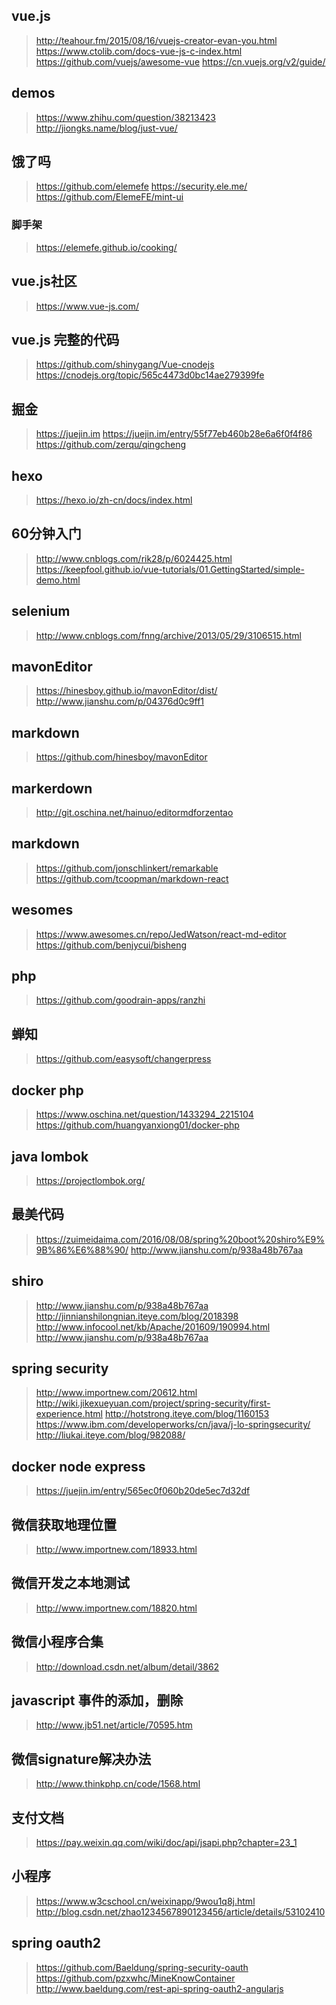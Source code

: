 ## vue.js
> http://teahour.fm/2015/08/16/vuejs-creator-evan-you.html
> https://www.ctolib.com/docs-vue-js-c-index.html
> https://github.com/vuejs/awesome-vue
> https://cn.vuejs.org/v2/guide/
## demos
> https://www.zhihu.com/question/38213423
> http://jiongks.name/blog/just-vue/
## 饿了吗
> https://github.com/elemefe
> https://security.ele.me/
> https://github.com/ElemeFE/mint-ui
### 脚手架
> https://elemefe.github.io/cooking/
## vue.js社区
> https://www.vue-js.com/
## vue.js 完整的代码
> https://github.com/shinygang/Vue-cnodejs
> https://cnodejs.org/topic/565c4473d0bc14ae279399fe
## 掘金
> https://juejin.im
> https://juejin.im/entry/55f77eb460b28e6a6f0f4f86
> https://github.com/zerqu/qingcheng
## hexo
> https://hexo.io/zh-cn/docs/index.html
## 60分钟入门
> http://www.cnblogs.com/rik28/p/6024425.html
> https://keepfool.github.io/vue-tutorials/01.GettingStarted/simple-demo.html
## selenium
> http://www.cnblogs.com/fnng/archive/2013/05/29/3106515.html
## mavonEditor
> https://hinesboy.github.io/mavonEditor/dist/
> http://www.jianshu.com/p/04376d0c9ff1
## markdown
> https://github.com/hinesboy/mavonEditor
## markerdown
> http://git.oschina.net/hainuo/editormdforzentao
## markdown
> https://github.com/jonschlinkert/remarkable
> https://github.com/tcoopman/markdown-react
## wesomes
> https://www.awesomes.cn/repo/JedWatson/react-md-editor
> https://github.com/benjycui/bisheng
## php
> https://github.com/goodrain-apps/ranzhi
## 蝉知
> https://github.com/easysoft/changerpress
## docker php
> https://www.oschina.net/question/1433294_2215104
> https://github.com/huangyanxiong01/docker-php
## java lombok
> https://projectlombok.org/
## 最美代码
> https://zuimeidaima.com/2016/08/08/spring%20boot%20shiro%E9%9B%86%E6%88%90/
> http://www.jianshu.com/p/938a48b767aa
## shiro
> http://www.jianshu.com/p/938a48b767aa
> http://jinnianshilongnian.iteye.com/blog/2018398
> http://www.infocool.net/kb/Apache/201609/190994.html
> http://www.jianshu.com/p/938a48b767aa
## spring security
> http://www.importnew.com/20612.html
> http://wiki.jikexueyuan.com/project/spring-security/first-experience.html
> http://hotstrong.iteye.com/blog/1160153
> https://www.ibm.com/developerworks/cn/java/j-lo-springsecurity/
> http://liukai.iteye.com/blog/982088/
## docker node express
> https://juejin.im/entry/565ec0f060b20de5ec7d32df
## 微信获取地理位置
> http://www.importnew.com/18933.html
## 微信开发之本地测试
> http://www.importnew.com/18820.html
## 微信小程序合集
> http://download.csdn.net/album/detail/3862
## javascript 事件的添加，删除
> http://www.jb51.net/article/70595.htm
## 微信signature解决办法
> http://www.thinkphp.cn/code/1568.html
## 支付文档
> https://pay.weixin.qq.com/wiki/doc/api/jsapi.php?chapter=23_1
## 小程序
> https://www.w3cschool.cn/weixinapp/9wou1q8j.html
> http://blog.csdn.net/zhao1234567890123456/article/details/53102410
## spring oauth2
> https://github.com/Baeldung/spring-security-oauth
> https://github.com/pzxwhc/MineKnowContainer
> http://www.baeldung.com/rest-api-spring-oauth2-angularjs
